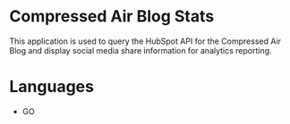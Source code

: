 # Compressed Air Blog Stats
This application is used to query the HubSpot API for the Compressed Air Blog and display social media share information for analytics reporting.

# Languages
- GO


